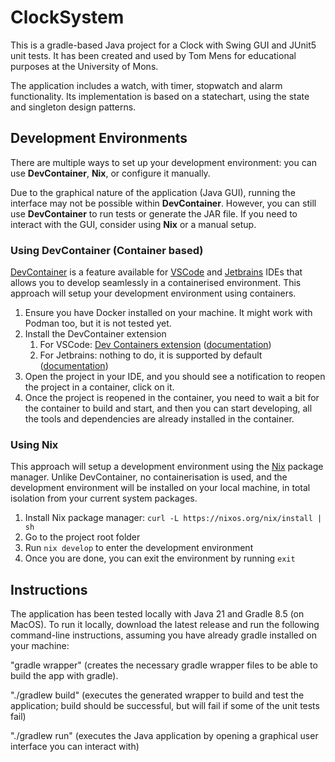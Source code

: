 # ClockSystem

This is a gradle-based Java project for a Clock with Swing GUI and JUnit5 unit
tests. It has been created and used by Tom Mens for educational purposes at the
University of Mons.

The application includes a watch, with timer, stopwatch and alarm functionality.
Its implementation is based on a statechart, using the state and singleton
design patterns.

## Development Environments

There are multiple ways to set up your development environment: you can use
**DevContainer**, **Nix**, or configure it manually.

Due to the graphical nature of the application (Java GUI), running the interface
may not be possible within **DevContainer**. However, you can still use
**DevContainer** to run tests or generate the JAR file. If you need to interact
with the GUI, consider using **Nix** or a manual setup.

### Using DevContainer (Container based)

[DevContainer](https://containers.dev/) is a feature available for
[VSCode](https://code.visualstudio.com/) and
[Jetbrains](https://www.jetbrains.com/) IDEs that allows you to develop
seamlessly in a containerised environment. This approach will setup your
development environment using containers.

1. Ensure you have Docker installed on your machine. It might work with Podman
   too, but it is not tested yet.
2. Install the DevContainer extension
   1. For VSCode:
      [Dev Containers extension](https://marketplace.visualstudio.com/items?itemName=ms-vscode-remote.remote-containers)
      ([documentation](https://code.visualstudio.com/docs/devcontainers/containers))
   2. For Jetbrains: nothing to do, it is supported by default
      ([documentation](https://www.jetbrains.com/help/idea/connect-to-devcontainer.html))
3. Open the project in your IDE, and you should see a notification to reopen the
   project in a container, click on it.
4. Once the project is reopened in the container, you need to wait a bit for the
   container to build and start, and then you can start developing, all the
   tools and dependencies are already installed in the container.

### Using Nix

This approach will setup a development environment using the
[Nix](https://nixos.org) package manager. Unlike DevContainer, no
containerisation is used, and the development environment will be installed on
your local machine, in total isolation from your current system packages.

1. Install Nix package manager: `curl -L https://nixos.org/nix/install | sh`
2. Go to the project root folder
3. Run `nix develop` to enter the development environment
4. Once you are done, you can exit the environment by running `exit`

## Instructions

The application has been tested locally with Java 21 and Gradle 8.5 (on MacOS).
To run it locally, download the latest release and run the following
command-line instructions, assuming you have already gradle installed on your
machine:

"gradle wrapper" (creates the necessary gradle wrapper files to be able to build
the app with gradle).

"./gradlew build" (executes the generated wrapper to build and test the
application; build should be successful, but will fail if some of the unit tests
fail)

"./gradlew run" (executes the Java application by opening a graphical user
interface you can interact with)
